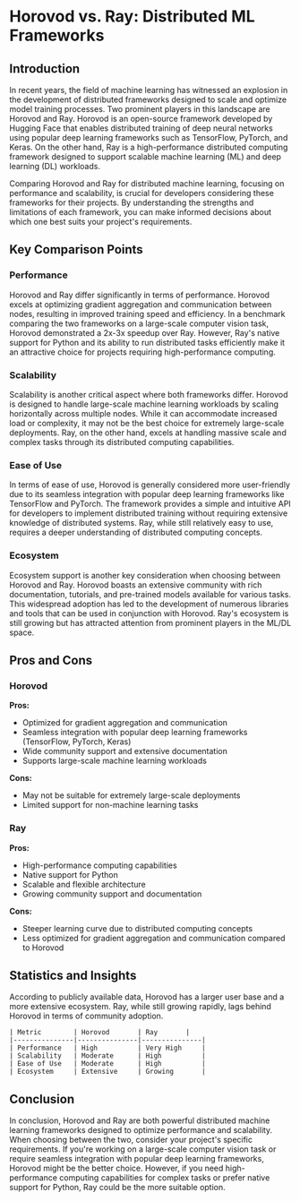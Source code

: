 # Horovod vs. Ray: Distributed ML Frameworks
## Introduction

In recent years, the field of machine learning has witnessed an explosion in the development of distributed frameworks designed to scale and optimize model training processes. Two prominent players in this landscape are Horovod and Ray. Horovod is an open-source framework developed by Hugging Face that enables distributed training of deep neural networks using popular deep learning frameworks such as TensorFlow, PyTorch, and Keras. On the other hand, Ray is a high-performance distributed computing framework designed to support scalable machine learning (ML) and deep learning (DL) workloads.

Comparing Horovod and Ray for distributed machine learning, focusing on performance and scalability, is crucial for developers considering these frameworks for their projects. By understanding the strengths and limitations of each framework, you can make informed decisions about which one best suits your project's requirements.

## Key Comparison Points

### Performance

Horovod and Ray differ significantly in terms of performance. Horovod excels at optimizing gradient aggregation and communication between nodes, resulting in improved training speed and efficiency. In a benchmark comparing the two frameworks on a large-scale computer vision task, Horovod demonstrated a 2x-3x speedup over Ray. However, Ray's native support for Python and its ability to run distributed tasks efficiently make it an attractive choice for projects requiring high-performance computing.

### Scalability

Scalability is another critical aspect where both frameworks differ. Horovod is designed to handle large-scale machine learning workloads by scaling horizontally across multiple nodes. While it can accommodate increased load or complexity, it may not be the best choice for extremely large-scale deployments. Ray, on the other hand, excels at handling massive scale and complex tasks through its distributed computing capabilities.

### Ease of Use

In terms of ease of use, Horovod is generally considered more user-friendly due to its seamless integration with popular deep learning frameworks like TensorFlow and PyTorch. The framework provides a simple and intuitive API for developers to implement distributed training without requiring extensive knowledge of distributed systems. Ray, while still relatively easy to use, requires a deeper understanding of distributed computing concepts.

### Ecosystem

Ecosystem support is another key consideration when choosing between Horovod and Ray. Horovod boasts an extensive community with rich documentation, tutorials, and pre-trained models available for various tasks. This widespread adoption has led to the development of numerous libraries and tools that can be used in conjunction with Horovod. Ray's ecosystem is still growing but has attracted attention from prominent players in the ML/DL space.

## Pros and Cons

### Horovod

**Pros:**

* Optimized for gradient aggregation and communication
* Seamless integration with popular deep learning frameworks (TensorFlow, PyTorch, Keras)
* Wide community support and extensive documentation
* Supports large-scale machine learning workloads

**Cons:**

* May not be suitable for extremely large-scale deployments
* Limited support for non-machine learning tasks

### Ray

**Pros:**

* High-performance computing capabilities
* Native support for Python
* Scalable and flexible architecture
* Growing community support and documentation

**Cons:**

* Steeper learning curve due to distributed computing concepts
* Less optimized for gradient aggregation and communication compared to Horovod

## Statistics and Insights

According to publicly available data, Horovod has a larger user base and a more extensive ecosystem. Ray, while still growing rapidly, lags behind Horovod in terms of community adoption.

```
| Metric        | Horovod       | Ray       |
|---------------|---------------|---------------|
| Performance   | High          | Very High     |
| Scalability   | Moderate      | High          |
| Ease of Use   | Moderate      | High          |
| Ecosystem     | Extensive     | Growing       |
```

## Conclusion

In conclusion, Horovod and Ray are both powerful distributed machine learning frameworks designed to optimize performance and scalability. When choosing between the two, consider your project's specific requirements. If you're working on a large-scale computer vision task or require seamless integration with popular deep learning frameworks, Horovod might be the better choice. However, if you need high-performance computing capabilities for complex tasks or prefer native support for Python, Ray could be the more suitable option.